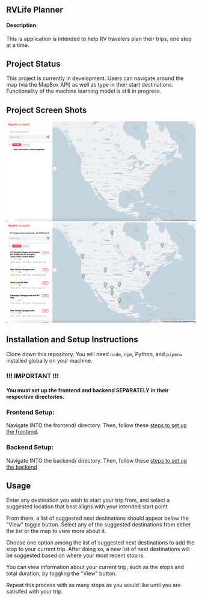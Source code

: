 ## RVLife Planner

#### Description:

This is application is intended to help RV travelers plan their trips, one stop at a time.

## Project Status

This project is currently in development. Users can navigate around the map (via the MapBox API) as well as type in their start destinations. Functionality of the machine learning model is still in progress.

## Project Screen Shots

![Image of landing page](./img/screenshot1.png)
![Image showing search result functionality](./img/screenshot2.png)

## Installation and Setup Instructions

Clone down this repository. You will need `node`, `npm`, Python, and `pipenv` installed globally on your machine.

### !!! IMPORTANT !!!

#### You must set up the frontend and backend SEPARATELY in their respective directories.

### Frontend Setup:

Navigate INTO the frontend/ directory. Then, follow these [steps to set up the frontend](/frontend/README.md "Frontend setup").

### Backend Setup:

Navigate INTO the backend/ directory. Then, follow these [steps to set up the backend](/backend/README.md "Backend setup").

## Usage

Enter any destination you wish to start your trip from, and select a suggested location that best aligns with your intended start point.

From there, a list of suggested next destinations should appear below the "View" toggle button. Select any of the suggested destinations from either the list or the map to view more about it.

Choose one option among the list of suggested next destinations to add the stop to your current trip. After doing so, a new list of next destinations will be suggested based on where your most recent stop is.

You can view information about your current trip, such as the stops and total duration, by toggling the "View" button.

Repeat this process with as many stops as you would like until you are satisifed with your trip.
